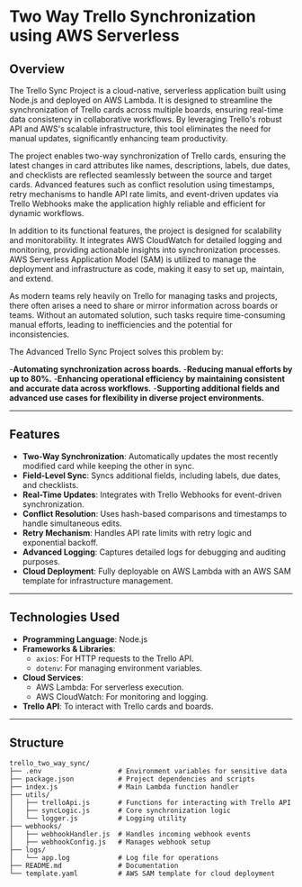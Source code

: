 # Two Way Trello Synchronization using AWS Serverless

## **Overview**
The Trello Sync Project is a cloud-native, serverless application built using Node.js and deployed on AWS Lambda. It is designed to streamline the synchronization of Trello cards across multiple boards, ensuring real-time data consistency in collaborative workflows. By leveraging Trello's robust API and AWS's scalable infrastructure, this tool eliminates the need for manual updates, significantly enhancing team productivity.

The project enables two-way synchronization of Trello cards, ensuring the latest changes in card attributes like names, descriptions, labels, due dates, and checklists are reflected seamlessly between the source and target cards. Advanced features such as conflict resolution using timestamps, retry mechanisms to handle API rate limits, and event-driven updates via Trello Webhooks make the application highly reliable and efficient for dynamic workflows.

In addition to its functional features, the project is designed for scalability and monitorability. It integrates AWS CloudWatch for detailed logging and monitoring, providing actionable insights into synchronization processes. AWS Serverless Application Model (SAM) is utilized to manage the deployment and infrastructure as code, making it easy to set up, maintain, and extend.

As modern teams rely heavily on Trello for managing tasks and projects, there often arises a need to share or mirror information across boards or teams. Without an automated solution, such tasks require time-consuming manual efforts, leading to inefficiencies and the potential for inconsistencies.

The Advanced Trello Sync Project solves this problem by:

-**Automating synchronization across boards.**
-**Reducing manual efforts by up to 80%.**
-**Enhancing operational efficiency by maintaining consistent and accurate data across workflows.**
-**Supporting additional fields and advanced use cases for flexibility in diverse project environments.**

---

## **Features**
- **Two-Way Synchronization**: Automatically updates the most recently modified card while keeping the other in sync.
- **Field-Level Sync**: Syncs additional fields, including labels, due dates, and checklists.
- **Real-Time Updates**: Integrates with Trello Webhooks for event-driven synchronization.
- **Conflict Resolution**: Uses hash-based comparisons and timestamps to handle simultaneous edits.
- **Retry Mechanism**: Handles API rate limits with retry logic and exponential backoff.
- **Advanced Logging**: Captures detailed logs for debugging and auditing purposes.
- **Cloud Deployment**: Fully deployable on AWS Lambda with an AWS SAM template for infrastructure management.

---

## **Technologies Used**
- **Programming Language**: Node.js
- **Frameworks & Libraries**:
  - `axios`: For HTTP requests to the Trello API.
  - `dotenv`: For managing environment variables.
- **Cloud Services**:
  - AWS Lambda: For serverless execution.
  - AWS CloudWatch: For monitoring and logging.
- **Trello API**: To interact with Trello cards and boards.



---

## **Structure**
```plaintext
trello_two_way_sync/
├── .env                   # Environment variables for sensitive data
├── package.json           # Project dependencies and scripts
├── index.js               # Main Lambda function handler
├── utils/
│   ├── trelloApi.js       # Functions for interacting with Trello API
│   ├── syncLogic.js       # Core synchronization logic
│   └── logger.js          # Logging utility
├── webhooks/
│   ├── webhookHandler.js  # Handles incoming webhook events
│   ├── webhookConfig.js   # Manages webhook setup
├── logs/
│   └── app.log            # Log file for operations
├── README.md              # Documentation
└── template.yaml          # AWS SAM template for cloud deployment



